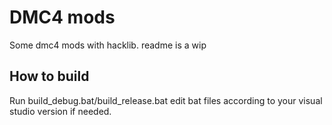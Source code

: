# DMC4 mods #
Some dmc4 mods with hacklib. readme is a wip
## How to build ##
Run build_debug.bat/build_release.bat edit bat files according to your visual studio version if needed.
